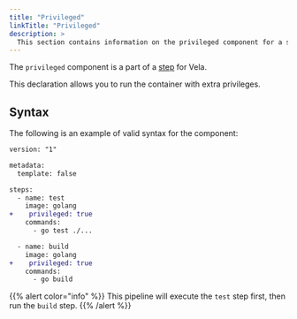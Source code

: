 ```yaml
---
title: "Privileged"
linkTitle: "Privileged"
description: >
  This section contains information on the privileged component for a step.
---
```


The `privileged` component is a part of a [step](/docs/concepts/pipeline/steps) for Vela.

This declaration allows you to run the container with extra privileges.

## Syntax

The following is an example of valid syntax for the component:

```diff
version: "1"

metadata:
  template: false

steps:
  - name: test
    image: golang
+    privileged: true
    commands:
      - go test ./...

  - name: build
    image: golang
+    privileged: true
    commands:
      - go build
```

{{% alert color="info" %}}
This pipeline will execute the `test` step first, then run the `build` step.
{{% /alert %}}
